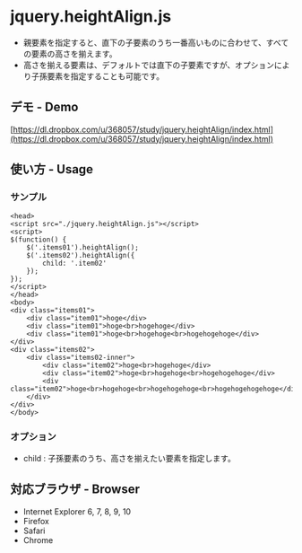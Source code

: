 # jquery.heightAlign.js

- 親要素を指定すると、直下の子要素のうち一番高いものに合わせて、すべての要素の高さを揃えます。
- 高さを揃える要素は、デフォルトでは直下の子要素ですが、オプションにより子孫要素を指定することも可能です。

## デモ - Demo

[https://dl.dropbox.com/u/368057/study/jquery.heightAlign/index.html](https://dl.dropbox.com/u/368057/study/jquery.heightAlign/index.html)

## 使い方 - Usage

### サンプル

	<head>
	<script src="./jquery.heightAlign.js"></script>
	<script>
	$(function() {
		$('.items01').heightAlign();
		$('.items02').heightAlign({
			child: '.item02'
		});
	});
	</script>
	</head>
	<body>
	<div class="items01">
		<div class="item01">hoge</div>
		<div class="item01">hoge<br>hogehoge</div>
		<div class="item01">hoge<br>hogehoge<br>hogehogehoge</div>
	</div>
	<div class="items02">
		<div class="items02-inner">
			<div class="item02">hoge<br>hogehoge</div>
			<div class="item02">hoge<br>hogehoge<br>hogehogehoge</div>
			<div class="item02">hoge<br>hogehoge<br>hogehogehoge<br>hogehogehogehoge</div>
		</div>
	</div>
	</body>

### オプション

- child : 子孫要素のうち、高さを揃えたい要素を指定します。

## 対応ブラウザ - Browser

- Internet Explorer 6, 7, 8, 9, 10
- Firefox
- Safari
- Chrome
